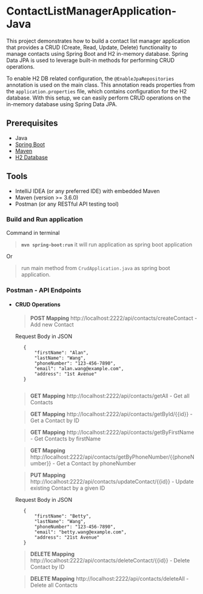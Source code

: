 # ContactListManagerApplication-Java

This project demonstrates how to build a contact list manager application that provides a CRUD (Create,  Read, Update, Delete) functionality to manage contacts using Spring Boot and H2 in-memory database. Spring Data JPA is used to leverage built-in methods for performing CRUD operations.

To enable H2 DB related configuration, the ``` @EnableJpaRepositories ``` annotation is used on the main class. This annotation reads properties from the ``` application.properties ``` file, which contains configuration for the H2 database. With this setup, we can easily perform CRUD operations on the in-memory database using Spring Data JPA.

## Prerequisites 
- Java
- [Spring Boot](https://spring.io/projects/spring-boot)
- [Maven](https://maven.apache.org/guides/index.html)
- [H2 Database](https://www.h2database.com/html/main.html)


## Tools
- IntelliJ IDEA (or any preferred IDE) with embedded Maven
- Maven (version >= 3.6.0)
- Postman (or any RESTful API testing tool)

###  Build and Run application

Command in terminal
> **```mvn spring-boot:run```** it will run application as spring boot application
> 
Or
> run main method from `CrudApplication.java` as spring boot application.  

### Postman - API Endpoints

- #### CRUD Operations

    > **POST Mapping** http://localhost:2222/api/contacts/createContact  - Add new Contact 
    
     Request Body in JSON
     ```
        {
            "firstName": "Alan",
            "lastName": "Wang",
            "phoneNumber": "123-456-7890",
            "email": "alan.wang@example.com",
            "address": "1st Avenue"
        }
        
     ```
     
    > **GET Mapping** http://localhost:2222/api/contacts/getAll  - Get all Contacts
    
    > **GET Mapping** http://localhost:2222/api/contacts/getById/{{id}}  - Get a Contact by ID
    
    > **GET Mapping** http://localhost:2222/api/contacts/getByFirstName  - Get Contacts by firstName
    
    > **GET Mapping** http://localhost:2222/api/contacts/getByPhoneNumber/{{phoneNumber}}  - Get a Contact by phoneNumber
       
    
    > **PUT Mapping** http://localhost:2222/api/contacts/updateContact/{{id}}  - Update existing Contact by a given ID 
                                                       
     Request Body in JSON
     ```
        {
            "firstName": "Betty",
            "lastName": "Wang",
            "phoneNumber": "123-456-7890",
            "email": "betty.wang@example.com",
            "address": "21st Avenue"
        }
     ```
    
    > **DELETE Mapping** http://localhost:2222/api/contacts/deleteContact/{{id}}  - Delete Contact by ID
    
    > **DELETE Mapping** http://localhost:2222/api/contacts/deleteAll  - Delete all Contacts
